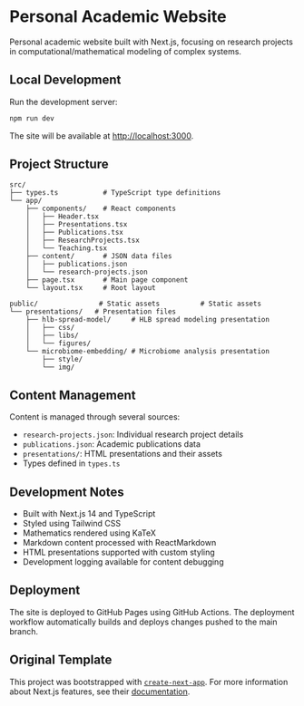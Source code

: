 # Personal Academic Website

Personal academic website built with Next.js, focusing on research projects in computational/mathematical modeling of complex systems.

## Local Development

Run the development server:

```bash
npm run dev
```

The site will be available at [http://localhost:3000](http://localhost:3000).

## Project Structure

```
src/
├── types.ts           # TypeScript type definitions
└── app/
    ├── components/    # React components
    │   ├── Header.tsx
    │   ├── Presentations.tsx
    │   ├── Publications.tsx
    │   ├── ResearchProjects.tsx
    │   └── Teaching.tsx
    ├── content/       # JSON data files
    │   ├── publications.json
    │   └── research-projects.json
    ├── page.tsx       # Main page component
    └── layout.tsx     # Root layout

public/               # Static assets          # Static assets
└── presentations/   # Presentation files
    ├── hlb-spread-model/     # HLB spread modeling presentation
    │   ├── css/
    │   ├── libs/
    │   └── figures/
    └── microbiome-embedding/ # Microbiome analysis presentation
        ├── style/
        └── img/
```

## Content Management

Content is managed through several sources:
- `research-projects.json`: Individual research project details
- `publications.json`: Academic publications data
- `presentations/`: HTML presentations and their assets
- Types defined in `types.ts`

## Development Notes

- Built with Next.js 14 and TypeScript
- Styled using Tailwind CSS
- Mathematics rendered using KaTeX
- Markdown content processed with ReactMarkdown
- HTML presentations supported with custom styling
- Development logging available for content debugging

## Deployment

The site is deployed to GitHub Pages using GitHub Actions. The deployment workflow automatically builds and deploys changes pushed to the main branch.

## Original Template

This project was bootstrapped with [`create-next-app`](https://nextjs.org/docs/app/api-reference/cli/create-next-app). For more information about Next.js features, see their [documentation](https://nextjs.org/docs).